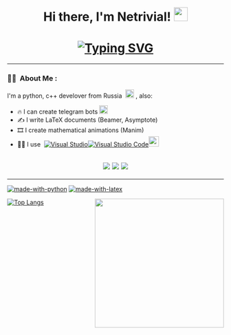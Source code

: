 <h1 align="center">Hi there, I'm Netrivial! <img src="https://github.com/blackcater/blackcater/raw/main/images/Hi.gif" height="32"/></h1>
<h1 align="center"><a href="https://git.io/typing-svg"><img src="https://readme-typing-svg.herokuapp.com?font=Fira+Code&pause=1000&random=false&width=435&lines=I'm+python+and+c%2B%2B+developer+(Ru/En)" alt="Typing SVG"/></a></h1>

---

<h3>
  
### :woman_technologist: &nbsp;About Me :  
  I'm a python, c++ develover from Russia &nbsp;<img src="https://emojisup.org/images/emoji/whatsapp/2-21-23-23/flag-russia@2x.png" height="20">&nbsp;, also:
- 🔥 I can create telegram bots <img src="https://img.icons8.com/?size=100&id=63306&format=png&color=000000" height="20">
- ✍️ I write LaTeX documents (Beamer, Asymptote)
- 🎞️ I create mathematical animations (Manim)
- 🧑‍💻 I use &nbsp;[![Visual Studio](https://img.shields.io/badge/--6C33AF?logo=visual%20studio)](https://visualstudio.microsoft.com/)[![Visual Studio Code](https://img.shields.io/badge/--007ACC?logo=visual%20studio%20code&logoColor=ffffff)](https://code.visualstudio.com/)<img src="https://img.icons8.com/?size=48&id=117121&format=png" height="24"/>
</h3>

<h2 align="center"><a href="https://t.me/MikhailCooper"><img src="https://img.shields.io/badge/Telegram-2CA5E0?style=for-the-badge&logo=telegram&logoColor=white"/></a>
<a href="https://discord.com/users/1092073497393627196"><img src="https://img.shields.io/badge/Discord-7289DA?style=for-the-badge&logo=discord&logoColor=white"/></a>
<a href="https://www.tiktok.com/@netrivial_official?_t=8ml0dYzvDko&_r=1"><img src="https://img.shields.io/badge/TikTok-000000?style=for-the-badge&logo=tiktok&logoColor=white"/></a>
</h2>

---

[![made-with-python](https://img.shields.io/badge/Made%20with-Python-1f425f.svg)](https://www.python.org/)
[![made-with-latex](https://img.shields.io/badge/Made%20with-LaTeX-1f425f.svg)](https://www.latex-project.org/)



[![Top Langs](https://github-readme-stats.vercel.app/api/top-langs/?username=Netrivial&layout=compact)](https://github.com/Netrivial/github-readme-stats)
<img align="right" width="300" src="gif2.gif">
